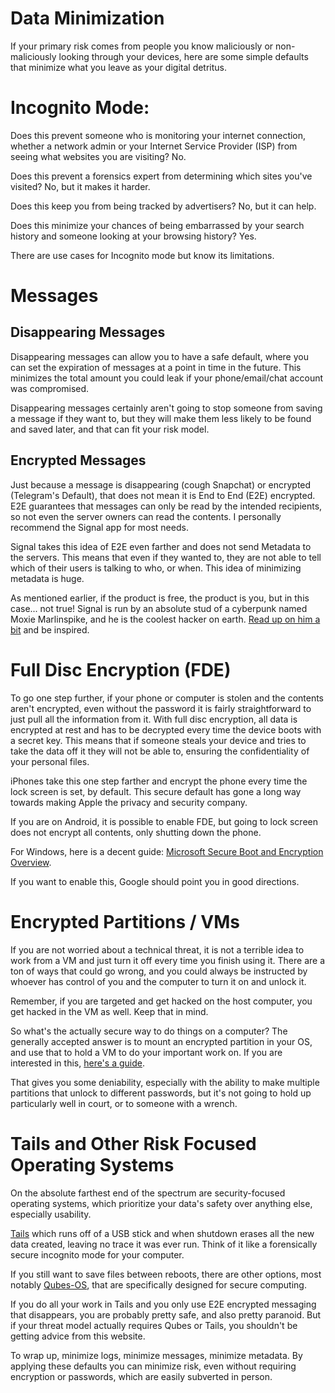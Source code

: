 # Data Minimization
If your primary risk comes from people you know maliciously or non-maliciously looking through your devices, here are some simple defaults that minimize what you leave as your digital detritus. 

# Incognito Mode:

Does this prevent someone who is monitoring your internet connection, whether a network admin or your Internet Service Provider (ISP) from seeing what websites you are visiting? No.

Does this prevent a forensics expert from determining which sites you've visited? No, but it makes it harder.

Does this keep you from being tracked by advertisers? No, but it can help.

Does this minimize your chances of being embarrassed by your search history and someone looking at your browsing history? Yes. 

There are use cases for Incognito mode but know its limitations.  

# Messages 

## Disappearing Messages 

Disappearing messages can allow you to have a safe default, where you can set the expiration of messages at a point in time in the future. This minimizes the total amount you could leak if your phone/email/chat account was compromised. 

Disappearing messages certainly aren't going to stop someone from saving a message if they want to, but they will make them less likely to be found and saved later, and that can fit your risk model.

## Encrypted Messages

Just because a message is disappearing (cough Snapchat) or encrypted (Telegram's Default), that does not mean it is End to End (E2E) encrypted. E2E guarantees that messages can only be read by the intended recipients, so not even the server owners can read the contents. I personally recommend the Signal app for most needs. 

Signal takes this idea of E2E even farther and does not send Metadata to the servers. This means that even if they wanted to, they are not able to tell which of their users is talking to who, or when. This idea of minimizing metadata is huge. 

As mentioned earlier, if the product is free, the product is you, but in this case... not true! Signal is run by an absolute stud of a cyberpunk named Moxie Marlinspike, and he is the coolest hacker on earth. [Read up on him a bit](https://moxie.org/) and be inspired.

# Full Disc Encryption (FDE)

To go one step further, if your phone or computer is stolen and the contents aren't encrypted, even without the password it is fairly straightforward to just pull all the information from it. With full disc encryption, all data is encrypted at rest and has to be decrypted every time the device boots with a secret key. This means that if someone steals your device and tries to take the data off it they will not be able to, ensuring the confidentiality of your personal files. 

iPhones take this one step farther and encrypt the phone every time the lock screen is set, by default. This secure default has gone a long way towards making Apple the privacy and security company.

If you are on Android, it is possible to enable FDE, but going to lock screen does not encrypt all contents, only shutting down the phone.

For Windows, here is a decent guide: [Microsoft Secure Boot and Encryption Overview](https://docs.microsoft.com/en-us/windows-hardware/drivers/bringup/secure-boot-and-device-encryption-overview). 

If you want to enable this, Google should point you in good directions.

# Encrypted Partitions / VMs

If you are not worried about a technical threat, it is not a terrible idea to work from a VM and just turn it off every time you finish using it. There are a ton of ways that could go wrong, and you could always be instructed by whoever has control of you and the computer to turn it on and unlock it.

Remember, if you are targeted and get hacked on the host computer, you get hacked in the VM as well. Keep that in mind.

So what's the actually secure way to do things on a computer? The generally accepted answer is to mount an encrypted partition in your OS, and use that to hold a VM to do your important work on. If you are interested in this, [here's a guide](https://www.ivpn.net/privacy-guides/creating-a-vm-within-a-hidden-truecrypt-partition/).

That gives you some deniability, especially with the ability to make multiple partitions that unlock to different passwords, but it's not going to hold up particularly well in court, or to someone with a wrench.

# Tails and Other Risk Focused Operating Systems

On the absolute farthest end of the spectrum are security-focused operating systems, which prioritize your data's safety over anything else, especially usability. 

[Tails](https://tails.boum.org/) which runs off of a USB stick and when shutdown erases all the new data created, leaving no trace it was ever run. Think of it like a forensically secure incognito mode for your computer.

If you still want to save files between reboots, there are other options, most notably [Qubes-OS](https://www.qubes-os.org/intro/), that are specifically designed for secure computing. 

If you do all your work in Tails and you only use E2E encrypted messaging that disappears, you are probably pretty safe, and also pretty paranoid. But if your threat model actually requires Qubes or Tails, you shouldn't be getting advice from this website. 

To wrap up, minimize logs, minimize messages, minimize metadata. By applying these defaults you can minimize risk, even without requiring encryption or passwords, which are easily subverted in person.


